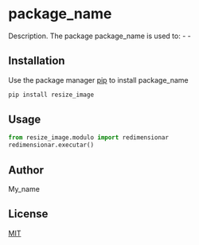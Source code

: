 # package_name

Description. 
The package package_name is used to:
	- 
	-

## Installation

Use the package manager [pip](https://pip.pypa.io/en/stable/) to install package_name

```bash
pip install resize_image
```

## Usage

```python
from resize_image.modulo import redimensionar
redimensionar.executar()
```

## Author
My_name

## License
[MIT](https://choosealicense.com/licenses/mit/)